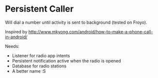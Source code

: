 Persistent Caller
================

Will dial a number until activity is sent to background (tested on Froyo).

Inspired by http://www.mkyong.com/android/how-to-make-a-phone-call-in-android/

Needs:

- Listener for radio app intents
- Persistent notification active when the radio is opened
- Database for radio stations
- A better name :S
